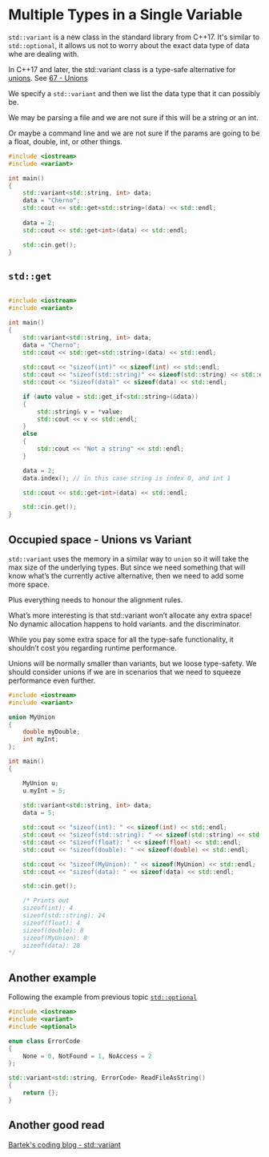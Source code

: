 # Multiple Types in a Single Variable

```std::variant``` is a new class in the standard library from C++17.
It's similar to ```std::optional```, it allows us not to worry about the exact data type of data whe are dealing with.

In C++17 and later, the std::variant class is a type-safe alternative for [unions](https://docs.microsoft.com/en-us/cpp/cpp/unions?view=vs-2019). See [67 - Unions](../067-Unions/Unions.md)

We specify a ```std::variant``` and then we list the data type that it can possibly be.

We may be parsing a file and we are not sure if this will be a string or an int.

Or maybe a command line and we are not sure if the params are going to be a float, double, int, or other things.

```cpp
#include <iostream>
#include <variant>

int main()
{
    std::variant<std::string, int> data;
    data = "Cherno";
    std::cout << std::get<std::string>(data) << std::endl;
    
    data = 2;
    std::cout << std::get<int>(data) << std::endl;

    std::cin.get();
}
```

## ```std::get```

```cpp

#include <iostream>
#include <variant>

int main()
{
    std::variant<std::string, int> data;
    data = "Cherno";
    std::cout << std::get<std::string>(data) << std::endl;
    
    std::cout << "sizeof(int)" << sizeof(int) << std::endl;
    std::cout << "sizeof(std::string)" << sizeof(std::string) << std::endl;
    std::cout << "sizeof(data)" << sizeof(data) << std::endl;

    if (auto value = std::get_if<std::string>(&data))
    {
        std::string& v = *value;
        std::cout << v << std::endl;
    }
    else
    {
        std::cout << "Not a string" << std::endl;
    }

    data = 2;
    data.index(); // in this case string is index 0, and int 1

    std::cout << std::get<int>(data) << std::endl;

    std::cin.get();
}
```

## Occupied space - Unions vs Variant

```std::variant``` uses the memory in a similar way to ```union``` so it will take the max size of the underlying types. But since we need something that will know what’s the currently active alternative, then we need to add some more space.

Plus everything needs to honour the alignment rules.

What’s more interesting is that std::variant won’t allocate any extra space! No dynamic allocation happens to hold variants. and the discriminator.

While you pay some extra space for all the type-safe functionality, it shouldn’t cost you regarding runtime performance.

Unions will be normally smaller than variants, but we loose type-safety. We should consider unions if we are in scenarios that we need to squeeze performance even further.

```cpp
#include <iostream>
#include <variant>

union MyUnion
{
    double myDouble;
    int myInt;
};

int main()
{

    MyUnion u;
    u.myInt = 5;
 
    std::variant<std::string, int> data;
    data = 5;

    std::cout << "sizeof(int): " << sizeof(int) << std::endl;
    std::cout << "sizeof(std::string): " << sizeof(std::string) << std::endl;
    std::cout << "sizeof(float): " << sizeof(float) << std::endl;
    std::cout << "sizeof(double): " << sizeof(double) << std::endl;

    std::cout << "sizeof(MyUnion): " << sizeof(MyUnion) << std::endl;
    std::cout << "sizeof(data): " << sizeof(data) << std::endl;

    std::cin.get();

    /* Prints out
    sizeof(int): 4
    sizeof(std::string): 24
    sizeof(float): 4
    sizeof(double): 8
    sizeof(MyUnion): 8
    sizeof(data): 28
*/

```

## Another example

Following the example from previous topic [```std::optional```](../078-OptionalData/OptionalData.md)

```cpp
#include <iostream>
#include <variant>
#include <optional>

enum class ErrorCode
{
    None = 0, NotFound = 1, NoAccess = 2
};

std::variant<std::string, ErrorCode> ReadFileAsString()
{
    return {};
}
```

## Another good read

[Bartek's coding blog - std::variant](https://www.bfilipek.com/2018/06/variant.html)
